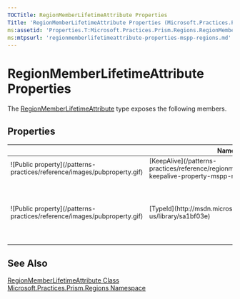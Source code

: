 ```yaml
---
TOCTitle: RegionMemberLifetimeAttribute Properties
Title: 'RegionMemberLifetimeAttribute Properties (Microsoft.Practices.Prism.Regions)'
ms:assetid: 'Properties.T:Microsoft.Practices.Prism.Regions.RegionMemberLifetimeAttribute'
ms:mtpsurl: 'regionmemberlifetimeattribute-properties-mspp-regions.md'
---
```



# RegionMemberLifetimeAttribute Properties

The [RegionMemberLifetimeAttribute](/patterns-practices/reference/regionmemberlifetimeattribute-class-mspp-regions) type exposes the following members.

## Properties


<table>

<thead>
<tr class="header">
<th> </th>
<th>Name</th>
<th>Description</th>
</tr>
</thead>
<tbody>
<tr class="odd">
<td>![Public property](/patterns-practices/reference/images/pubproperty.gif)</td>
<td>[KeepAlive](/patterns-practices/reference/regionmemberlifetimeattribute-keepalive-property-mspp-regions)</td>
<td><div class="summary">
Determines if the region member should be kept-alive when deactivated.
</div></td>
</tr>
<tr class="even">
<td>![Public property](/patterns-practices/reference/images/pubproperty.gif)</td>
<td>[TypeId](http://msdn.microsoft.com/en-us/library/sa1bf03e)</td>
<td><div class="summary">
When implemented in a derived class, gets a unique identifier for this [Attribute](http://msdn.microsoft.com/en-us/library/e8kc3626).
</div>
(Inherited from [Attribute](http://msdn.microsoft.com/en-us/library/e8kc3626).)</td>
</tr>
</tbody>
</table>

## See Also

[RegionMemberLifetimeAttribute Class](/patterns-practices/reference/regionmemberlifetimeattribute-class-mspp-regions)  
[Microsoft.Practices.Prism.Regions Namespace](/patterns-practices/reference/mspp-regions-namespace)  